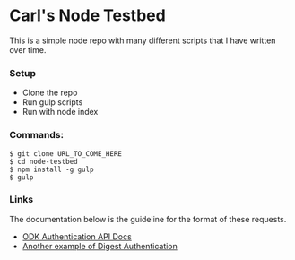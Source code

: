 # Carl's Node Testbed

This is a simple node repo with many different scripts that I have written
over time.

### Setup
- Clone the repo
- Run gulp scripts
- Run with node index

### Commands:

    $ git clone URL_TO_COME_HERE
    $ cd node-testbed
    $ npm install -g gulp
    $ gulp

### Links
The documentation below is the guideline for the format of these requests.

- [ODK Authentication API Docs](https://bitbucket.org/javarosa/javarosa/wiki/AuthenticationAPI)
- [Another example of Digest Authentication](https://evertpot.com/223/)
